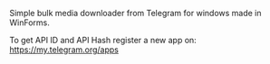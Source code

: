 Simple bulk media downloader from Telegram for windows made in WinForms.


To get API ID and API Hash register a new app on: https://my.telegram.org/apps
